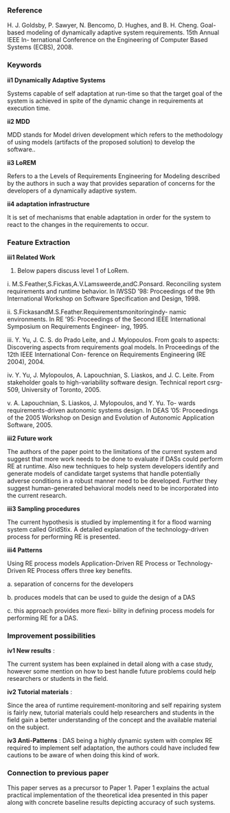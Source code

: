 ### Reference
H. J. Goldsby, P. Sawyer, N. Bencomo, D. Hughes, and B. H. Cheng. Goal-based modeling of dynamically adaptive system requirements. 15th Annual IEEE In- ternational Conference on the Engineering of Computer Based Systems (ECBS), 2008.

### Keywords
**ii1 Dynamically Adaptive Systems**

Systems capable of self adaptation at run-time so that the target goal of the system is achieved in spite of the dynamic change in requirements at execution time.

**ii2 MDD**

MDD stands for Model driven development which refers to the methodology of using models (artifacts of the proposed solution) to develop the software..

**ii3 LoREM**

Refers to a the Levels of Requirements Engineering for Modeling described by the authors in such a way that provides separation of concerns for the developers of a dynamically adaptive system.

**ii4 adaptation infrastructure**

It is set of mechanisms that enable adaptation in order for the system to react to the changes in the requirements to occur.

### Feature Extraction
**iii1 Related Work**

1. Below papers discuss level 1 of LoRem.

  i. M.S.Feather,S.Fickas,A.V.Lamsweerde,andC.Ponsard. Reconciling system requirements and runtime behavior. In IWSSD ’98: Proceedings of the 9th International Workshop on Software Specification and Design, 1998.

  ii. S.FickasandM.S.Feather.Requirementsmonitoringindy- namic environments. In RE ’95: Proceedings of the Second IEEE International Symposium on Requirements Engineer- ing, 1995.

  iii. Y. Yu, J. C. S. do Prado Leite, and J. Mylopoulos. From goals to aspects: Discovering aspects from requirements goal models. In Proceedings of the 12th IEEE International Con- ference on Requirements Engineering (RE 2004), 2004.

  iv. Y. Yu, J. Mylopoulos, A. Lapouchnian, S. Liaskos, and J. C. Leite. From stakeholder goals to high-variability software design. Technical report csrg-509, University of Toronto, 2005.

  v. A. Lapouchnian, S. Liaskos, J. Mylopoulos, and Y. Yu. To- wards requirements-driven autonomic systems design. In DEAS ’05: Proceedings of the 2005 Workshop on Design and Evolution of Autonomic Application Software, 2005.

**iii2 Future work**

The authors of the paper point to the limitations of the current system and suggest that more work needs to be done to evaluate if DASs could perform RE at runtime. Also new techniques to help system developers identify and generate models of candidate target systems that handle potentially adverse conditions in a robust manner need to be developed. Further they suggest human-generated behavioral models need to be incorporated into the current research.

**iii3 Sampling procedures**

The current hypothesis is studied by implementing it for a flood warning system called GridStix. A detailed explanation of the technology-driven process for performing RE is presented.

**iii4 Patterns**

Using RE process models Application-Driven RE Process or Technology-Driven RE Process offers three key benefits.

  a. separation of concerns for the developers

  b. produces models that can be used to guide the design of a DAS

  c. this approach provides more flexi- bility in defining process models for performing RE for a DAS.

### Improvement possibilities

**iv1 New results** :

The current system has been explained in detail along with a case study, however some mention on how to best handle future problems could help researchers or students in the field.

**iv2 Tutorial materials** :

Since the area of runtime requirement-monitoring and self repairing system is fairly new, tutorial materials could help researchers and students in the field gain a better understanding of the concept and the available material on the subject.

**iv3 Anti-Patterns** :
DAS being a highly dynamic system with complex RE required to implement self adaptation, the authors could have included few cautions to be aware of when doing this kind of work.

### Connection to previous paper
This paper serves as a precursor to Paper 1. Paper 1 explains the actual practical implementation of the theoretical idea presented in this paper along with concrete baseline results depicting accuracy of such systems.
